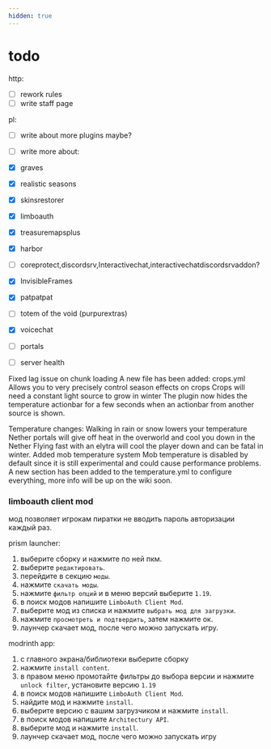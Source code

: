 ```yaml
---
hidden: true
---
```


# todo

http:

* [ ] rework rules
* [ ] write staff page

pl:

* [ ] write about more plugins maybe?
* [ ] write more about:
* [x] graves
* [x] realistic seasons
* [x] skinsrestorer
* [x] limboauth
* [x] treasuremapsplus
* [x] harbor
* [ ] coreprotect,discordsrv,Interactivechat,interactivechatdiscordsrvaddon?
* [x] InvisibleFrames
* [x] patpatpat
* [ ] totem of the void (purpurextras)
* [x] voicechat
* [ ] portals
* [ ] server health



Fixed lag issue on chunk loading A new file has been added: crops.yml Allows you to very precisely control season effects on crops Crops will need a constant light source to grow in winter The plugin now hides the temperature actionbar for a few seconds when an actionbar from another source is shown.

Temperature changes: Walking in rain or snow lowers your temperature Nether portals will give off heat in the overworld and cool you down in the Nether Flying fast with an elytra will cool the player down and can be fatal in winter. Added mob temperature system Mob temperature is disabled by default since it is still experimental and could cause performance problems. A new section has been added to the temperature.yml to configure everything, more info will be up on the wiki soon.

###

###

### limboauth client mod

мод позволяет игрокам пиратки не вводить пароль авторизации каждый раз.

prism launcher:

1. выберите сборку и нажмите по ней пкм.
2. выберите `редактировать`.
3. перейдите в секцию `моды`.
4. нажмите `скачать моды`.
5. нажмите `фильтр опций` и в меню версий выберите `1.19`.
6. в поиск модов напишите `LimboAuth Client Mod`.
7. выберите мод из списка и нажмите `выбрать мод для загрузки`.
8. нажмите `просмотреть и подтвердить`, затем нажмите ок.
9. лаунчер скачает мод, после чего можно запускать игру.

modrinth app:

1. с главного экрана/библиотеки выберите сборку
2. нажмите `install content`.
3. в правом меню промотайте фильтры до выбора версии и нажмите `unlock filter`, установите версию `1.19`
4. в поиск модов напишите `LimboAuth Client Mod`.
5. найдите мод и нажмите `install`.
6. выберите версию с вашим загрузчиком и нажмите `install`.
7. в поиск модов напишите `Architectury API`.
8. выберите мод и нажмите `install`.
9. лаунчер скачает мод, после чего можно запускать игру



